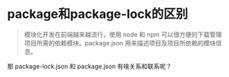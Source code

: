 # package和package-lock的区别

> 模块化开发在前端越来越流行，使用 node 和 npm 可以很方便的下载管理项目所需的依赖模块。package.json 用来描述项目及项目所依赖的模块信息。

那 package-lock.json 和 package.json 有啥关系和联系呢？
